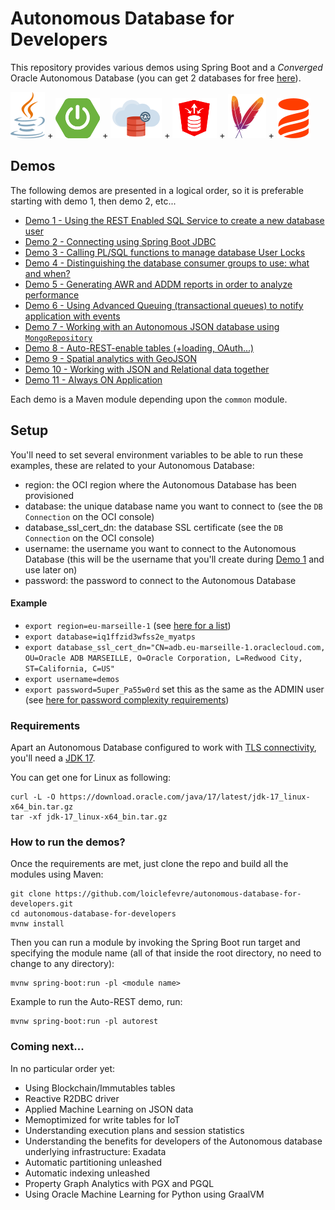 # Autonomous Database for Developers

This repository provides various demos using Spring Boot and a *Converged* Oracle Autonomous Database (you can get 2 databases for free [here](https://www.oracle.com/cloud/free/)).

![](./doc/img/java-logo.png) + ![](./doc/img/spring-boot-logo.png) + ![](./doc/img/adb-logo.png) + ![](./doc/img/ords-logo.png) + ![](./doc/img/maven-logo.png) + ![](./doc/img/liquibase-logo.png)

## Demos
The following demos are presented in a logical order, so it is preferable starting with demo 1, then demo 2, etc...
- [Demo 1 - Using the REST Enabled SQL Service to create a new database user](./sqlviarest)
- [Demo 2 - Connecting using Spring Boot JDBC](./connecting)
- [Demo 3 - Calling PL/SQL functions to manage database User Locks](./userlocks)
- [Demo 4 - Distinguishing the database consumer groups to use: what and when?](./dbconsumergroups)
- [Demo 5 - Generating AWR and ADDM reports in order to analyze performance](./awrreport)
- [Demo 6 - Using Advanced Queuing (transactional queues) to notify application with events](./transactionalqueue)
- [Demo 7 - Working with an Autonomous JSON database using `MongoRepository`](./mongodbapi)
- [Demo 8 - Auto-REST-enable tables (+loading, OAuth...)](./autorest)
- [Demo 9 - Spatial analytics with GeoJSON](./geojson)
- [Demo 10 - Working with JSON and Relational data together](./relationaljson)
- [Demo 11 - Always ON Application](./alwaysonapp)

Each demo is a Maven module depending upon the `common` module.

## Setup
You'll need to set several environment variables to be able to run these examples, these are related to your Autonomous Database:
- region: the OCI region where the Autonomous Database has been provisioned
- database: the unique database name you want to connect to (see the `DB Connection` on the OCI console)
- database_ssl_cert_dn: the database SSL certificate (see the `DB Connection` on the OCI console)
- username: the username you want to connect to the Autonomous Database 
  (this will be the username that you'll create during [Demo 1](./sqlviarest) and use later on)
- password: the password to connect to the Autonomous Database

#### Example
- `export region=eu-marseille-1` (see [here for a list](https://docs.cloud.oracle.com/en-us/iaas/Content/General/Concepts/regions.htm#top))
- `export database=iq1ffzid3wfss2e_myatps`
- `export database_ssl_cert_dn="CN=adb.eu-marseille-1.oraclecloud.com, OU=Oracle ADB MARSEILLE, O=Oracle Corporation, L=Redwood City, ST=California, C=US"`
- `export username=demos`
- `export password=5uper_Pa55w0rd` set this as the same as the ADMIN user (see [here for password complexity 
  requirements](https://docs.oracle.com/en/cloud/paas/autonomous-database/adbsa/manage-users-create.html#GUID-72DFAF2A-C4C3-4FAC-A75B-846CC6EDBA3F))

### Requirements
Apart an Autonomous Database configured to work with [TLS connectivity](https://blogs.oracle.com/developers/post/securely-connecting-to-autonomous-db-without-a-wallet-using-tls), you'll need a [JDK 17](https://www.oracle.com/java/technologies/downloads/).

You can get one for Linux as following:
```
curl -L -O https://download.oracle.com/java/17/latest/jdk-17_linux-x64_bin.tar.gz
tar -xf jdk-17_linux-x64_bin.tar.gz
```

### How to run the demos?
Once the requirements are met, just clone the repo and build all the modules using Maven:
```
git clone https://github.com/loiclefevre/autonomous-database-for-developers.git
cd autonomous-database-for-developers
mvnw install 
```

Then you can run a module by invoking the Spring Boot run target and specifying the module name (all of that inside the root directory, no need to change to any directory):
```
mvnw spring-boot:run -pl <module name>
```
Example to run the Auto-REST demo, run:
```
mvnw spring-boot:run -pl autorest
```

### Coming next...
In no particular order yet:
- Using Blockchain/Immutables tables
- Reactive R2DBC driver
- Applied Machine Learning on JSON data
- Memoptimized for write tables for IoT
- Understanding execution plans and session statistics
- Understanding the benefits for developers of the Autonomous database underlying infrastructure: Exadata
- Automatic partitioning unleashed
- Automatic indexing unleashed
- Property Graph Analytics with PGX and PGQL
- Using Oracle Machine Learning for Python using GraalVM

[//]: <> (https://asktom.oracle.com/pls/apex/asktom.search?oh=17401)
[//]: <> (https://blogs.oracle.com/machinelearning/)
[//]: <> (https://asktom.oracle.com/pls/apex/f?p=100:551::::551:P551_CLASS_ID,P551_INVITED:15741,N&cs=143C257921A735F18DBC7650B4E24685E)

